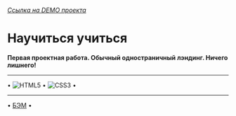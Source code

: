 *[Ссылка на DEMO проекта](https://cactys.github.io/how-to-learn/ "Научиться учиться")*
# Научиться учиться
**Первая проектная работа. Обычный одностраничный лэндинг. Ничего лишнего!**

___
• ![HTML5](https://img.shields.io/badge/html5-%23E34F26.svg?style=for-the-badge&logo=html5&logoColor=white) • ![CSS3](https://img.shields.io/badge/css3-%231572B6.svg?style=for-the-badge&logo=css3&logoColor=white) •

___
• <a href="https://ru.bem.info/" target="_blank">БЭМ</a> •
